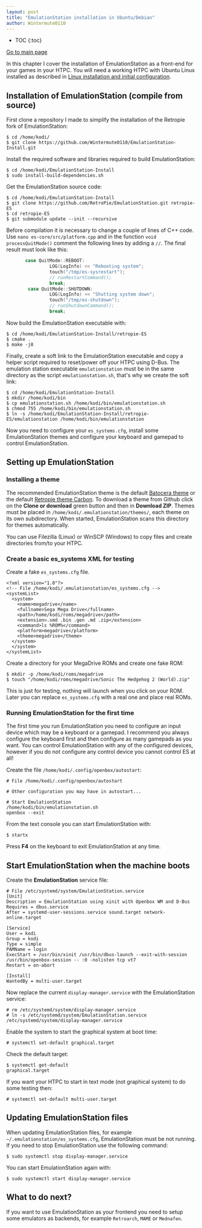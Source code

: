 ```yaml
---
layout: post
title: "EmulationStation installation in Ubuntu/Debian"
author: Wintermute0110
---
```


- TOC
{:toc}

[Go to main page](../)

In this chapter I cover the installation of EmulationStation as a front-end for your games in your HTPC. You will need a working HTPC with Ubuntu Linux installed as described in [Linux installation and initial configuration](./LKESG/Linux-installation-and-configuration).

## Installation of EmulationStation (compile from source)

First clone a repository I made to simplify the installation of the Retropie fork of EmulationStation:

```
$ cd /home/kodi/
$ git clone https://github.com/Wintermute0110/EmulationStation-Install.git
```

Install the required software and libraries required to build EmulationStation:

```
$ cd /home/kodi/EmulationStation-Install
$ sudo install-build-dependencies.sh
```

Get the EmulationStation source code:

```
$ cd /home/kodi/EmulationStation-Install
$ git clone https://github.com/RetroPie/EmulationStation.git retropie-ES
$ cd retropie-ES
$ git submodule update --init --recursive
```

Before compilation it is necessary to change a couple of lines of C++ code. Use `nano es-core/src/platform.cpp` and in the function `void processQuitMode()` comment the following lines by adding a `//`. The final result must look like this:

```c++
       case QuitMode::REBOOT:
                LOG(LogInfo) << "Rebooting system";
                touch("/tmp/es-sysrestart");
                // runRestartCommand();
                break;
        case QuitMode::SHUTDOWN:
                LOG(LogInfo) << "Shutting system down";
                touch("/tmp/es-shutdown");
                // runShutdownCommand();
                break;
```

Now build the EmulationStation executable with:

```
$ cd /home/kodi/EmulationStation-Install/retropie-ES
$ cmake .
$ make -j8
```

Finally, create a soft link to the EmulationStation executable and copy a helper script required to reset/power off your HTPC using D-Bus. The emulation station executable `emulationstation` must be in the same directory as the script `emulationstation.sh`, that's why we create the soft link:

```
$ cd /home/kodi/EmulationStation-Install
$ mkdir /home/kodi/bin
$ cp emulationstation.sh /home/kodi/bin/emulationstation.sh
$ chmod 755 /home/kodi/bin/emulationstation.sh
$ ln -s /home/kodi/EmulationStation-Install/retropie-ES/emulationstation /home/kodi/bin/emulationstation
```

Now you need to configure your `es_systems.cfg`, install some EmulationStation themes and configure your keyboard and gamepad to control EmulationStation.

## Setting up EmulationStation

### Installing a theme

The recommended EmulationStation theme is the default [Batocera theme](https://github.com/batocera-linux/batocera-themes) or the default [Retropie theme Carbon](https://github.com/RetroPie/es-theme-carbon). To download a theme from Github click on the **Clone or download** green button and then in **Download ZIP**. Themes must be placed in `/home/kodi/.emulationstation/themes/`, each theme on its own subdirectory. When started, EmulationStation scans this directory for themes automatically.

You can use Filezilla (Linux) or WinSCP (Windows) to copy files and create directories from/to your HTPC.

### Create a basic es_systems XML for testing

Create a fake `es_systems.cfg` file.

```
<?xml version="1.0"?>
<!-- File /home/kodi/.emulationstation/es_systems.cfg -->
<systemList>
  <system>
    <name>megadrive</name>
    <fullname>Sega Mega Drive</fullname>
    <path>/home/kodi/roms/megadrive</path>
    <extension>.smd .bin .gen .md .zip</extension>
    <command>ls %ROM%</command>
    <platform>megadrive</platform>
    <theme>megadrive</theme>
  </system>
  </system>
</systemList>
```

Create a directory for your MegaDrive ROMs and create one fake ROM:

```
$ mkdir -p /home/kodi/roms/megadrive
$ touch "/home/kodi/roms/megadrive/Sonic The Hedgehog 2 (World).zip"
```

This is just for testing, nothing will launch when you click on your ROM. Later you can replace `es_systems.cfg` with a real one and place real ROMs.

### Running EmulationStation for the first time

The first time you run EmulationStation you need to configure an input device which may be a keyboard or a gamepad. I recommend you always configure the keyboard first and then configure as many gamepads as you want. You can control EmulationStation with any of the configured devices, however if you do not configure any control device you cannot control ES at all!

Create the file `/home/kodi/.config/openbox/autostart`:

```
# File /home/kodi/.config/openbox/autostart

# Other configuration you may have in autostart...

# Start EmulationStation
/home/kodi/bin/emulationstation.sh
openbox --exit
```

From the text console you can start EmulationStation with:

```
$ startx
```

Press **F4** on the keyboard to exit EmulationStation at any time.

## Start EmulationStation when the machine boots

Create the **EmulationStation** service file:

```
# File /etc/systemd/system/EmulationStation.service
[Unit]
Description = EmulationStation using xinit with Openbox WM and D-Bus
Requires = dbus.service
After = systemd-user-sessions.service sound.target network-online.target

[Service]
User = kodi
Group = kodi
Type = simple
PAMName = login
ExecStart = /usr/bin/xinit /usr/bin/dbus-launch --exit-with-session /usr/bin/openbox-session -- :0 -nolisten tcp vt7
Restart = on-abort

[Install]
WantedBy = multi-user.target
```

Now replace the current `display-manager.service` with the EmulationStation service:

```
# rm /etc/systemd/system/display-manager.service
# ln -s /etc/systemd/system/EmulationStation.service /etc/systemd/system/display-manager.service
```

Enable the system to start the graphical system at boot time:

```
# systemctl set-default graphical.target
```

Check the default target:

```
$ systemctl get-default
graphical.target
```

If you want your HTPC to start in text mode (not graphical system) to do some testing then:

```
# systemctl set-default multi-user.target
```

## Updating EmulationStation files

When updating EmulationStation files, for example `~/.emulationstation/es_systems.cfg`, EmulationStation must be not running. If you need to stop EmulationStation use the following command:

```
$ sudo systemctl stop display-manager.service
```

You can start EmulationStation again with:

```
$ sudo systemctl start display-manager.service
```

## What to do next?

If you want to use EmulationStation as your frontend you need to setup some emulators as backends, for example `Retroarch`, `MAME` or `Mednafen`.
